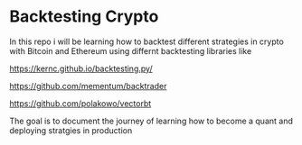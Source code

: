 # Backtesting Crypto

In this repo i will be learning how to backtest different strategies in crypto with Bitcoin and Ethereum using differnt backtesting libraries like

https://kernc.github.io/backtesting.py/

https://github.com/mementum/backtrader

https://github.com/polakowo/vectorbt

The goal is to document the journey of learning how to become a quant and deploying stratgies in production
